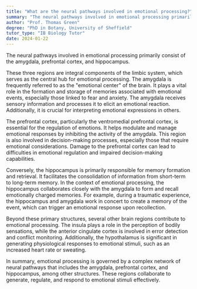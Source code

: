 ```yaml
---
title: "What are the neural pathways involved in emotional processing?"
summary: "The neural pathways involved in emotional processing primarily include the amygdala, prefrontal cortex, and the hippocampus."
author: "Prof. Thomas Green"
degree: "PhD in Botany, University of Sheffield"
tutor_type: "IB Biology Tutor"
date: 2024-01-22
---
```


The neural pathways involved in emotional processing primarily consist of the amygdala, prefrontal cortex, and hippocampus.

These three regions are integral components of the limbic system, which serves as the central hub for emotional processing. The amygdala is frequently referred to as the "emotional center" of the brain. It plays a vital role in the formation and storage of memories associated with emotional events, especially those linked to fear and anxiety. The amygdala receives sensory information and processes it to elicit an emotional reaction. Additionally, it is crucial for interpreting emotional expressions in others.

The prefrontal cortex, particularly the ventromedial prefrontal cortex, is essential for the regulation of emotions. It helps modulate and manage emotional responses by inhibiting the activity of the amygdala. This region is also involved in decision-making processes, especially those that require emotional considerations. Damage to the prefrontal cortex can lead to difficulties in emotional regulation and impaired decision-making capabilities.

Conversely, the hippocampus is primarily responsible for memory formation and retrieval. It facilitates the consolidation of information from short-term to long-term memory. In the context of emotional processing, the hippocampus collaborates closely with the amygdala to form and recall emotionally charged memories. For example, during a traumatic experience, the hippocampus and amygdala work in concert to create a memory of the event, which can trigger an emotional response upon recollection.

Beyond these primary structures, several other brain regions contribute to emotional processing. The insula plays a role in the perception of bodily sensations, while the anterior cingulate cortex is involved in error detection and conflict monitoring. Additionally, the hypothalamus is significant in generating physiological responses to emotional stimuli, such as an increased heart rate or sweating.

In summary, emotional processing is governed by a complex network of neural pathways that includes the amygdala, prefrontal cortex, and hippocampus, among other structures. These regions collaborate to generate, regulate, and respond to emotional stimuli effectively.
    
